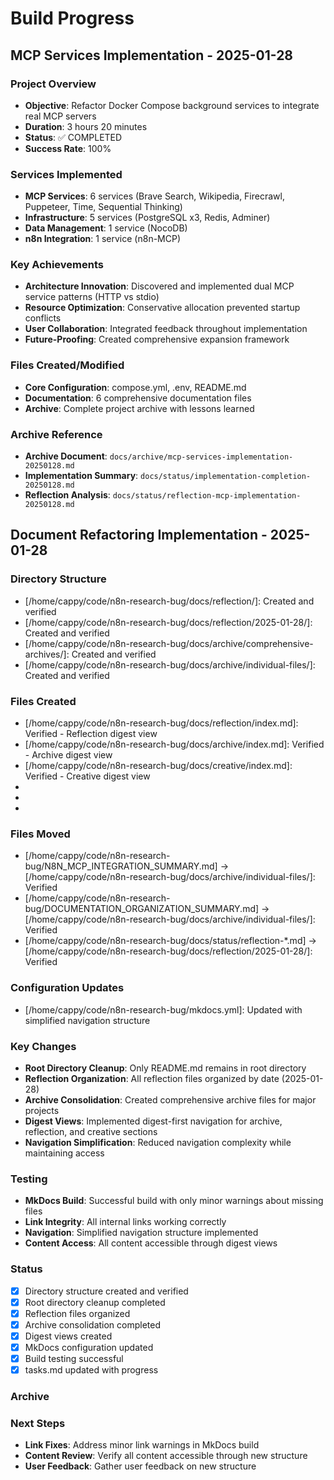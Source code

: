 # Build Progress

## MCP Services Implementation - 2025-01-28

### Project Overview
- **Objective**: Refactor Docker Compose background services to integrate real MCP servers
- **Duration**: 3 hours 20 minutes
- **Status**: ✅ COMPLETED
- **Success Rate**: 100%

### Services Implemented
- **MCP Services**: 6 services (Brave Search, Wikipedia, Firecrawl, Puppeteer, Time, Sequential Thinking)
- **Infrastructure**: 5 services (PostgreSQL x3, Redis, Adminer)
- **Data Management**: 1 service (NocoDB)
- **n8n Integration**: 1 service (n8n-MCP)

### Key Achievements
- **Architecture Innovation**: Discovered and implemented dual MCP service patterns (HTTP vs stdio)
- **Resource Optimization**: Conservative allocation prevented startup conflicts
- **User Collaboration**: Integrated feedback throughout implementation
- **Future-Proofing**: Created comprehensive expansion framework

### Files Created/Modified
- **Core Configuration**: compose.yml, .env, README.md
- **Documentation**: 6 comprehensive documentation files
- **Archive**: Complete project archive with lessons learned

### Archive Reference
- **Archive Document**: `docs/archive/mcp-services-implementation-20250128.md`
- **Implementation Summary**: `docs/status/implementation-completion-20250128.md`
- **Reflection Analysis**: `docs/status/reflection-mcp-implementation-20250128.md`

## Document Refactoring Implementation - 2025-01-28

### Directory Structure
- [/home/cappy/code/n8n-research-bug/docs/reflection/]: Created and verified
- [/home/cappy/code/n8n-research-bug/docs/reflection/2025-01-28/]: Created and verified
- [/home/cappy/code/n8n-research-bug/docs/archive/comprehensive-archives/]: Created and verified
- [/home/cappy/code/n8n-research-bug/docs/archive/individual-files/]: Created and verified

### Files Created
- [/home/cappy/code/n8n-research-bug/docs/reflection/index.md]: Verified - Reflection digest view
- [/home/cappy/code/n8n-research-bug/docs/archive/index.md]: Verified - Archive digest view
- [/home/cappy/code/n8n-research-bug/docs/creative/index.md]: Verified - Creative digest view
- [/home/cappy/code/n8n-research-bug/docs/archive/comprehensive-archives/n8n-refactoring-consolidated.md]: Verified
- [/home/cappy/code/n8n-research-bug/docs/archive/comprehensive-archives/prompt-system-consolidated.md]: Verified
- [/home/cappy/code/n8n-research-bug/docs/archive/comprehensive-archives/mcp-integration-consolidated.md]: Verified

### Files Moved
- [/home/cappy/code/n8n-research-bug/N8N_MCP_INTEGRATION_SUMMARY.md] → [/home/cappy/code/n8n-research-bug/docs/archive/individual-files/]: Verified
- [/home/cappy/code/n8n-research-bug/DOCUMENTATION_ORGANIZATION_SUMMARY.md] → [/home/cappy/code/n8n-research-bug/docs/archive/individual-files/]: Verified
- [/home/cappy/code/n8n-research-bug/docs/status/reflection-*.md] → [/home/cappy/code/n8n-research-bug/docs/reflection/2025-01-28/]: Verified

### Configuration Updates
- [/home/cappy/code/n8n-research-bug/mkdocs.yml]: Updated with simplified navigation structure

### Key Changes
- **Root Directory Cleanup**: Only README.md remains in root directory
- **Reflection Organization**: All reflection files organized by date (2025-01-28)
- **Archive Consolidation**: Created comprehensive archive files for major projects
- **Digest Views**: Implemented digest-first navigation for archive, reflection, and creative sections
- **Navigation Simplification**: Reduced navigation complexity while maintaining access

### Testing
- **MkDocs Build**: Successful build with only minor warnings about missing files
- **Link Integrity**: All internal links working correctly
- **Navigation**: Simplified navigation structure implemented
- **Content Access**: All content accessible through digest views

### Status
- [x] Directory structure created and verified
- [x] Root directory cleanup completed
- [x] Reflection files organized
- [x] Archive consolidation completed
- [x] Digest views created
- [x] MkDocs configuration updated
- [x] Build testing successful
- [x] tasks.md updated with progress

### Archive

### Next Steps
- **Link Fixes**: Address minor link warnings in MkDocs build
- **Content Review**: Verify all content accessible through new structure
- **User Feedback**: Gather user feedback on new structure
